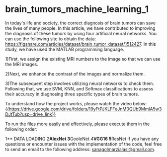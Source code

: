 # brain_tumors_machine_learning_1
In today's life and society, the correct diagnosis of brain tumors can save the lives of many people. In this article, we have contributed to improving the diagnosis of these tumors by using four artificial neural networks. You can use the following site to obtain the data: https://figshare.com/articles/dataset/brain_tumor_dataset/1512427. In this study, we have used the MATLAB programming language.

1)First, we assign the existing MRI
numbers to the image so that we can use the MRI images.

2)Next, we enhance the contrast of the images and normalize them.

3)The subsequent step involves utilizing neural networks to check them. Following that, we use SVM, KNN, and Softmax classifications to assess their accuracy in diagnosing three specific types of brain tumors.

To understand how the project works, please watch the video below:
 {{https://drive.google.com/drive/folders/19yFtPJKLFFeJnM0QUb9MmlA5w3DJtTub?usp=drive_link}}

To run the files more easily and effectively, please execute them in the following order:

1** DATA LOADING 
2**AlexNet
3**GooleNet
4**VGG16
5**ResNet
If you have any questions or encounter issues with the implementation of the code, feel free to send an email to the following address: sanagolmarzialasl@gmail.com.






